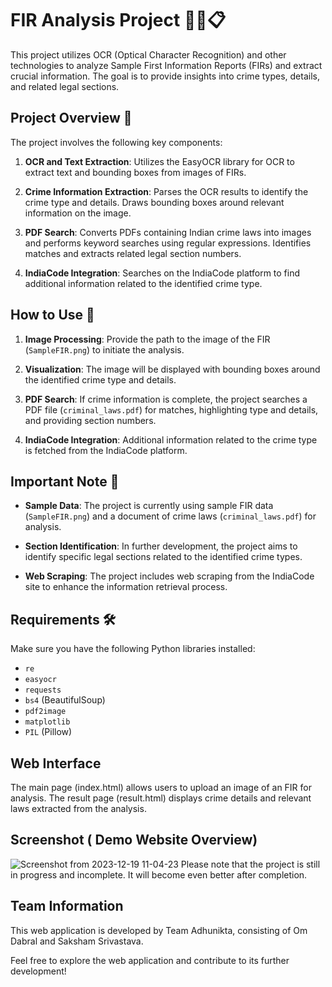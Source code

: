 # FIR Analysis Project 🕵️‍♂️📋

This project utilizes OCR (Optical Character Recognition) and other technologies to analyze Sample First Information Reports (FIRs) and extract crucial information. The goal is to provide insights into crime types, details, and related legal sections.
## Project Overview 📑
The project involves the following key components:

1. **OCR and Text Extraction**: Utilizes the EasyOCR library for OCR to extract text and bounding boxes from images of FIRs.

2. **Crime Information Extraction**: Parses the OCR results to identify the crime type and details. Draws bounding boxes around relevant information on the image.

3. **PDF Search**: Converts PDFs containing Indian crime laws into images and performs keyword searches using regular expressions. Identifies matches and extracts related legal section numbers.

4. **IndiaCode Integration**: Searches on the IndiaCode platform to find additional information related to the identified crime type.

## How to Use 🚀

1. **Image Processing**: Provide the path to the image of the FIR (`SampleFIR.png`) to initiate the analysis.

2. **Visualization**: The image will be displayed with bounding boxes around the identified crime type and details.

3. **PDF Search**: If crime information is complete, the project searches a PDF file (`criminal_laws.pdf`) for matches, highlighting type and details, and providing section numbers.

4. **IndiaCode Integration**: Additional information related to the crime type is fetched from the IndiaCode platform.

## Important Note 📝

- **Sample Data**: The project is currently using sample FIR data (`SampleFIR.png`) and a document of crime laws (`criminal_laws.pdf`) for analysis.

- **Section Identification**: In further development, the project aims to identify specific legal sections related to the identified crime types.

- **Web Scraping**: The project includes web scraping from the IndiaCode site to enhance the information retrieval process.

## Requirements 🛠️

Make sure you have the following Python libraries installed:

- `re`
- `easyocr`
- `requests`
- `bs4` (BeautifulSoup)
- `pdf2image`
- `matplotlib`
- `PIL` (Pillow)
## Web Interface
The main page (index.html) allows users to upload an image of an FIR for analysis.
The result page (result.html) displays crime details and relevant laws extracted from the analysis.
## Screenshot ( Demo Website Overview)
![Screenshot from 2023-12-19 11-04-23](https://github.com/Om334exe/RJPOLICE_HACK_191_ProblemStatement_4/assets/134759580/b22fa463-eb4e-4b93-9403-488a0d76248d)
Please note that the project is still in progress and incomplete. It will become even better after completion.

## Team Information
This web application is developed by Team Adhunikta, consisting of Om Dabral and Saksham Srivastava.

Feel free to explore the web application and contribute to its further development!
